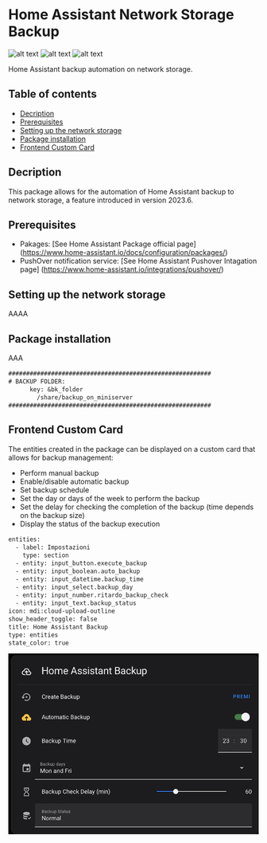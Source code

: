 # Home Assistant Network Storage Backup

![alt text](https://badgen.net/badge/release/v.1.0/green?) ![alt text](https://badgen.net/badge/playform/homeassistant/blue?) ![alt text](https://badgen.net/badge/code/yaml/orange?)

Home Assistant backup automation on network storage.

## Table of contents
* [Decription](#decription)
* [Prerequisites](#prerequisites)
* [Setting up the network storage](#setting-up-the-network-storage)
* [Package installation](#package-installation)
* [Frontend Custom Card](#frontend-custom-card)

## Decription

This package allows for the automation of Home Assistant backup to network storage, a feature introduced in version 2023.6.

## Prerequisites

* Pakages: [See Home Assistant Package official page] (https://www.home-assistant.io/docs/configuration/packages/)
* PushOver notification service: [See Home Assistant Pushover Intagation page] (https://www.home-assistant.io/integrations/pushover/)

## Setting up the network storage

AAAA

## Package installation

AAA

```
#########################################################
# BACKUP FOLDER:
      key: &bk_folder
        /share/backup_on_miniserver   
#########################################################
```

## Frontend Custom Card

The entities created in the package can be displayed on a custom card that allows for backup management:
* Perform manual backup
* Enable/disable automatic backup
* Set backup schedule
* Set the day or days of the week to perform the backup
* Set the delay for checking the completion of the backup (time depends on the backup size)
* Display the status of the backup execution

```
entities:
  - label: Impostazioni
    type: section
  - entity: input_button.execute_backup
  - entity: input_boolean.auto_backup
  - entity: input_datetime.backup_time
  - entity: input_select.backup_day
  - entity: input_number.ritardo_backup_check
  - entity: input_text.backup_status
icon: mdi:cloud-upload-outline
show_header_toggle: false
title: Home Assistant Backup
type: entities
state_color: true
```

![alt text](https://github.com/paolo-hub/HA_Network_Storage_Backup/blob/main/images/home_assistant_backup_card.png)
